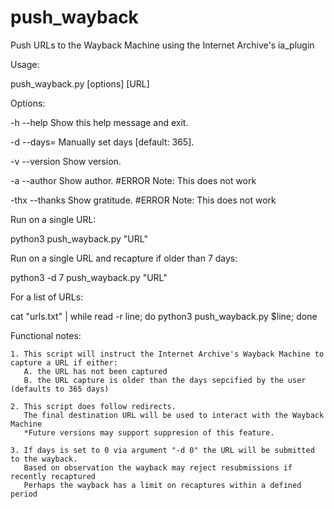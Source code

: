 # push_wayback
Push URLs to the Wayback Machine using the Internet Archive's ia_plugin

Usage:

push_wayback.py [options] [URL]

Options:

-h --help                 Show this help message and exit.

-d --days=<factor>        Manually set days [default: 365].

-v --version              Show version.

-a --author               Show author.     #ERROR Note: This does not work

-thx --thanks             Show gratitude.  #ERROR Note: This does not work



Run on a single URL:

python3 push_wayback.py "URL"


Run on a single URL and recapture if older than 7 days:

python3 -d 7 push_wayback.py "URL"


For a list of URLs:

cat "urls.txt" | while read -r line;  do python3 push_wayback.py $line; done




Functional notes:

    1. This script will instruct the Internet Archive's Wayback Machine to capture a URL if either:
       A. the URL has not been captured
       B. the URL capture is older than the days sepcified by the user (defaults to 365 days)

    2. This script does follow redirects.
       The final destination URL will be used to interact with the Wayback Machine
       *Future versions may support suppresion of this feature.

    3. If days is set to 0 via argument "-d 0" the URL will be submitted to the wayback.
       Based on observation the wayback may reject resubmissions if recently recaptured
       Perhaps the wayback has a limit on recaptures within a defined period

